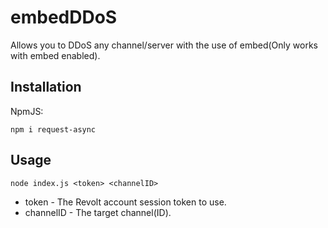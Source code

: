 # embedDDoS
Allows you to DDoS any channel/server with the use of embed(Only works with embed enabled).

## Installation
NpmJS:
```
npm i request-async
```

## Usage
```
node index.js <token> <channelID>
```

- token - The Revolt account session token to use.
- channelID - The target channel(ID).